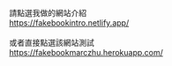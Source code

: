 請點選我做的網站介紹 </br>
https://fakebookintro.netlify.app/
</br>
</br>
或者直接點選該網站測試
</br>
https://fakebookmarczhu.herokuapp.com/
